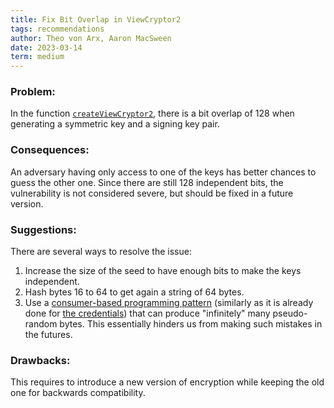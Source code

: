 ```yaml
---
title: Fix Bit Overlap in ViewCryptor2
tags: recommendations
author: Theo von Arx, Aaron MacSween
date: 2023-03-14
term: medium
---
```


### Problem:

In the function
[`createViewCryptor2`](https://github.com/xwiki-labs/chainpad-crypto/blob/c8b76b895f67719a3b799daac3d832fdfea45613/crypto.js#L206-L214),
there is a bit overlap of 128 when generating a symmetric key and a
signing key pair.

### Consequences:

An adversary having only access to one of the keys has better chances to
guess the other one. Since there are still 128 independent bits, the
vulnerability is not considered severe, but should be fixed in a future
version.

### Suggestions:

There are several ways to resolve the issue:

<!-- XXX Check links -->

1.  Increase the size of the seed to have enough bits to make the keys
    independent.
2.  Hash bytes 16 to 64 to get again a string of 64 bytes.
3.  Use a [consumer-based programming
    pattern](https://git.xwikisas.com/xwiki-labs/blueprints/-/blob/8ade62e6245dd6d39106ac91376886bafa9ca9c5/prng.js)
    (similarly as it is already done for [the
    credentials](https://github.com/xwiki-labs/cryptpad/blob/ce56447031c7644d87d802d5f5b22afbc7b7b923/www/common/common-credential.js#L50-L86))
    that can produce "infinitely" many pseudo-random bytes. This
    essentially hinders us from making such mistakes in the futures.

### Drawbacks:

This requires to introduce a new version of encryption while keeping the
old one for backwards compatibility.

